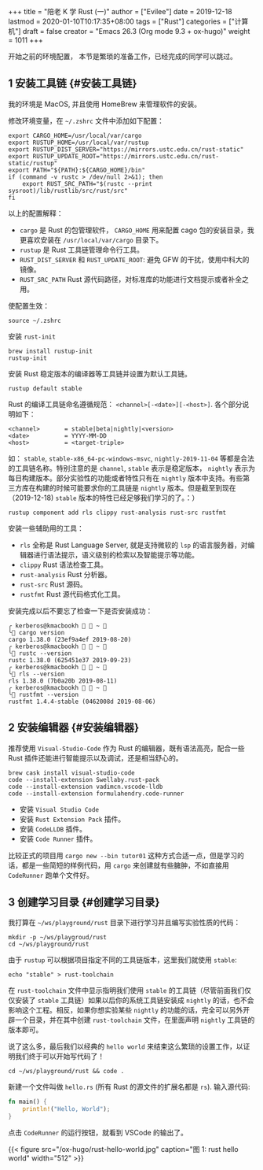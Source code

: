 +++
title = "陪老 K 学 Rust (一)"
author = ["Evilee"]
date = 2019-12-18
lastmod = 2020-01-10T10:17:35+08:00
tags = ["Rust"]
categories = ["计算机"]
draft = false
creator = "Emacs 26.3 (Org mode 9.3 + ox-hugo)"
weight = 1011
+++

开始之前的环境配置， 本节是繁琐的准备工作，已经完成的同学可以跳过。
<!--more-->


## <span class="section-num">1</span> 安装工具链 {#安装工具链}

我的环境是 MacOS, 并且使用 HomeBrew 来管理软件的安装。

修改环境变量，在 `~/.zshrc` 文件中添加如下配置：

```text
export CARGO_HOME=/usr/local/var/cargo
export RUSTUP_HOME=/usr/local/var/rustup
export RUSTUP_DIST_SERVER="https://mirrors.ustc.edu.cn/rust-static"
export RUSTUP_UPDATE_ROOT="https://mirrors.ustc.edu.cn/rust-static/rustup"
export PATH="${PATH}:${CARGO_HOME}/bin"
if (command -v rustc > /dev/null 2>&1); then
    export RUST_SRC_PATH="$(rustc --print sysroot)/lib/rustlib/src/rust/src"
fi
```

以上的配置解释：

-   `cargo` 是 Rust 的包管理软件， `CARGO_HOME` 用来配置 cago 包的安装目录，我更喜欢安装在 `/usr/local/var/cargo` 目录下。
-   `rustup` 是 Rust 工具链管理命令行工具。
-   `RUST_DIST_SERVER` 和 `RUST_UPDATE_ROOT`: 避免 GFW 的干扰，使用中科大的镜像。
-   `RUST_SRC_PATH` Rust 源代码路径，对标准库的功能进行文档提示或者补全之用。

使配置生效：

```text
source ~/.zshrc
```

安装 `rust-init`

```text
brew install rustup-init
rustup-init
```

安装 Rust 稳定版本的编译器等工具链并设置为默认工具链。

```text
rustup default stable
```

Rust 的编译工具链命名遵循规范： `<channel>[-<date>][-<host>]`. 各个部分说明如下：

```text
<channel>       = stable|beta|nightly|<version>
<date>          = YYYY-MM-DD
<host>          = <target-triple>
```

如： `stable`, `stable-x86_64-pc-windows-msvc`, `nightly-2019-11-04` 等都是合法的工具链名称。特别注意的是 `channel`, `stable` 表示是稳定版本， `nightly` 表示为每日构建版本。部分实验性的功能或者特性只有在 `nightly` 版本中支持。有些第三方库在构建的时候可能要求你的工具链是 `nightly` 版本。但是截至到现在（2019-12-18)
`stable` 版本的特性已经足够我们学习的了。：）

```text
rustup component add rls clippy rust-analysis rust-src rustfmt
```

安装一些辅助用的工具：

-   `rls` 全称是 Rust Language Server, 就是支持微软的 `lsp` 的语言服务器，对编辑器进行语法提示，语义级别的检索以及智能提示等功能。
-   `clippy` Rust 语法检查工具。
-   `rust-analysis` Rust 分析器。
-   `rust-src` Rust 源码。
-   `rustfmt` Rust 源代码格式化工具。

安装完成以后不要忘了检查一下是否安装成功：

```text
╭ kerberos@kmacbookh   ~ 
╰ cargo version
cargo 1.38.0 (23ef9a4ef 2019-08-20)
╭ kerberos@kmacbookh   ~ 
╰ rustc --version
rustc 1.38.0 (625451e37 2019-09-23)
╭ kerberos@kmacbookh   ~ 
╰ rls --version
rls 1.38.0 (7b0a20b 2019-08-11)
╭ kerberos@kmacbookh   ~ 
╰ rustfmt --version
rustfmt 1.4.4-stable (0462008d 2019-08-06)
```


## <span class="section-num">2</span> 安装编辑器 {#安装编辑器}

推荐使用 `Visual-Studio-Code` 作为 Rust 的编辑器，既有语法高亮，配合一些 Rust 插件还能进行智能提示以及调试，还是相当舒心的。

```text
brew cask install visual-studio-code
code --install-extension Swellaby.rust-pack
code --install-extension vadimcn.vscode-lldb
code --install-extension formulahendry.code-runner
```

-   安装 `Visual Studio Code`
-   安装 `Rust Extension Pack` 插件。
-   安装 `CodeLLDB` 插件。
-   安装 `Code Runner` 插件。

比较正式的项目用 `cargo new --bin tutor01` 这种方式合适一点，但是学习的话，都是一些简短的样例代码，用 `cargo` 来创建就有些臃肿，不如直接用 `CodeRunner` 跑单个文件好。


## <span class="section-num">3</span> 创建学习目录 {#创建学习目录}

我打算在 `~/ws/playground/rust` 目录下进行学习并且编写实验性质的代码：

```text
mkdir -p ~/ws/playgroud/rust
cd ~/ws/playground/rust
```

由于 `rustup` 可以根据项目指定不同的工具链版本，这里我们就使用 `stable`:

```text
echo "stable" > rust-toolchain
```

在 `rust-toolchain` 文件中显示指明我们使用 `stable` 的工具链（尽管前面我们仅仅安装了 `stable` 工具链）如果以后你的系统工具链安装成 `nightly` 的话，也不会影响这个工程。相反，如果你想实验某些 `nightly` 的功能的话，完全可以另外开辟一个目录，并在其中创建 `rust-toolchain` 文件，在里面声明 `nightly` 工具链的版本即可。

说了这么多，最后我们以经典的 `hello world` 来结束这么繁琐的设置工作，以证明我们终于可以开始写代码了！

```text
cd ~/ws/playground/rust && code .
```

新建一个文件叫做 `hello.rs` (所有 Rust 的源文件的扩展名都是 `rs`). 输入源代码:

```rust
fn main() {
    println!("Hello, World");
}
```

点击 `CodeRunner` 的运行按钮，就看到 VSCode 的输出了。

{{< figure src="/ox-hugo/rust-hello-world.jpg" caption="图 1: rust hello world" width="512" >}}
